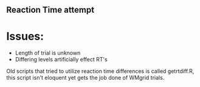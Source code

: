 ## Reaction Time attempt

# Issues:
+ Length of trial is unknown
+ Differing levels artificially effect RT's

Old scripts that tried to utilize reaction time differences is called getrtdiff.R, this script isn't eloquent yet gets the job done of WMgrid trials.


